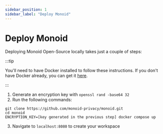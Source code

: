 ```yaml
---
sidebar_position: 1
sidebar_label: "Deploy Monoid"
---
```

# Deploy Monoid

Deploying Monoid Open-Source locally takes just a couple of steps:

:::tip

You'll need to have Docker installed to follow these instructions. If you don't have Docker already, you can get it [here](https://www.docker.com/products/docker-desktop).

:::

1. Generate an encryption key with `openssl rand -base64 32`
2. Run the following commands:

```
git clone https://github.com/monoid-privacy/monoid.git
cd monoid
ENCRYPTION_KEY=[key generated in the previous step] docker compose up
```

3. Navigate to `localhost:8080` to create your workspace
